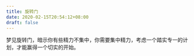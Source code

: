 ```yaml
---
title: 旋转门
date: 2020-02-15T20:54:12+08:00
draft: false
---
```


梦见旋转门，暗示你有些精力不集中，你需要集中精力，考虑一个踏实专一的计划，才能赢得一个切实的开始。
